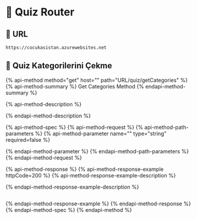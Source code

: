 # 📃 Quiz Router

## 🔗 URL

```text
https://cocukasistan.azurewebsites.net
```

## 🎨 Quiz Kategorilerini Çekme

{% api-method method="get" host="" path="URL/quiz/getCategories" %}
{% api-method-summary %}
Get Categories Method
{% endapi-method-summary %}

{% api-method-description %}

{% endapi-method-description %}

{% api-method-spec %}
{% api-method-request %}
{% api-method-path-parameters %}
{% api-method-parameter name="" type="string" required=false %}

{% endapi-method-parameter %}
{% endapi-method-path-parameters %}
{% endapi-method-request %}

{% api-method-response %}
{% api-method-response-example httpCode=200 %}
{% api-method-response-example-description %}

{% endapi-method-response-example-description %}

```

```
{% endapi-method-response-example %}
{% endapi-method-response %}
{% endapi-method-spec %}
{% endapi-method %}

